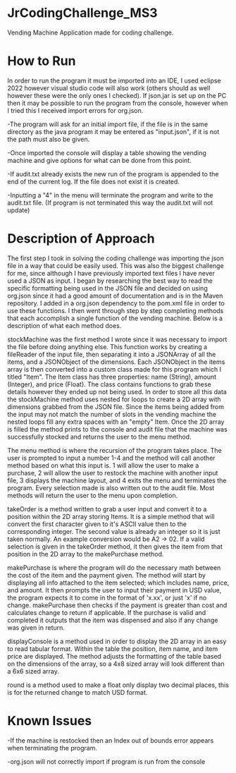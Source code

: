# JrCodingChallenge_MS3
Vending Machine Application made for coding challenge.

# How to Run

  In order to run the program it must be imported into an IDE, I used eclipse 2022 however visual studio code will also work (others should as well however these were the only ones I checked). If json.jar is set up on the PC then it may be possible to run the program from the console, however when I tried this I received import errors for org.json.
  
  -The program will ask for an initial import file, if the file is in the same directory as the java program it may be entered as "input.json", if it is not the path must also be given.
  
  -Once imported the console will display a table showing the vending machine and give options for what can be done from this point.
  
  -If audit.txt already exists the new run of the program is appended to the end of the current log. If the file does not exist it is created.
  
  -Inputting a "4" in the menu will terminate the program and write to the audit.txt file. (If program is not terminated this way the audit.txt will not update)

# Description of Approach

  The first step I took in solving the coding challenge was importing the json file in a way that could be easily used. This was also the biggest challenge for me, since although I have previously imported text files I have never used a JSON as input. I began by researching the best way to read the specific formatting being used in the JSON file and decided on using org.json since it had a good amount of documentation and is in the Maven repository. I added in a org.json dependency to the pom.xml file in order to use these functions. I then went through step by step completing methods that each accomplish a single function of the vending machine. Below is a description of what each method does.
  
  stockMachine was the first method I wrote since it was necessary to import the file before doing anything else. This function works by creating a fileReader of the input file, then separating it into a JSONArray of all the items, and a JSONObject of the dimensions. Each JSONObject in the items array is then converted into a custom class made for this program which I titled "Item". The Item class has three properties: name (String), amount (Integer), and price (Float). The class contains functions to grab these details however they ended up not being used. In order to store all this data the stockMachine method uses nested for loops to create a 2D array with dimensions grabbed from the JSON file. Since the items being added from the input may not match the number of slots in the vending machine the nested loops fill any extra spaces with an "empty" Item. Once the 2D array is filled the method prints to the console and audit file that the machine was successfully stocked and returns the user to the menu method.
  
  The menu method is where the recursion of the program takes place. The user is prompted to input a number 1-4 and the method will call another method based on what this input is. 1 will allow the user to make a purchase, 2 will allow the user to restock the machine with another input file, 3 displays the machine layout, and 4 exits the menu and terminates the program. Every selection made is also written out to the audit file. Most methods will return the user to the menu upon completion.
  
  takeOrder is a method written to grab a user input and convert it to a position within the 2D array storing Items. It is a simple method that will convert the first character given to it's ASCII value then to the corresponding integer. The second value is already an integer so it is just taken normally. An example conversion would be A2 -> 02. If a valid selection is given in the takeOrder method, it then gives the item from that position in the 2D array to the makePurchase method.
  
  makePurchase is where the program will do the necessary math between the cost of the item and the payment given. The method will start by displaying all info attached to the item selected; which includes name, price, and amount. It then prompts the user to input their payment in USD value, the program expects it to come in the format of 'x.xx', or just 'x' if no change. makePurchase then checks if the payment is greater than cost and calculates change to return if applicable. If the purchase is valid and completed it outputs that the item was dispensed and also if any change was given in return.
  
  displayConsole is a method used in order to display the 2D array in an easy to read tabular format. Within the table the position, item name, and item price are displayed. The method adjusts the formatting of the table based on the dimensions of the array, so a 4x8 sized array will look different than a 6x6 sized array.
  
  round is a method used to make a float only display two decimal places, this is for the returned change to match USD format.
  
  # Known Issues
  
  -If the machine is restocked then an Index out of bounds error appears when terminating the program.
  
  -org.json will not correctly import if program is run from the console
